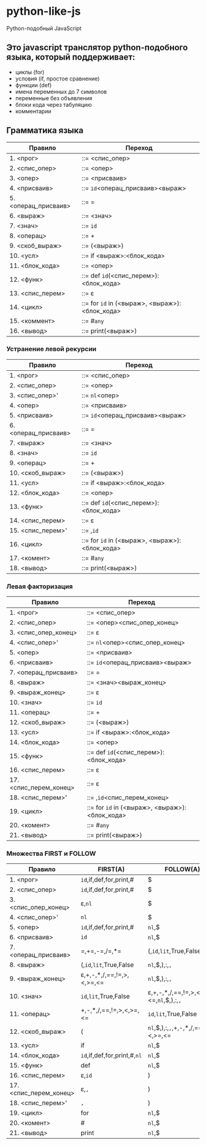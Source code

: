 # python-like-js
Python-подобный JavaScript

## Это javascript транслятор python-подобного языка, который поддерживает:
* циклы (for)
* условия (if, простое сравнение)
* функции (def)
* имена переменных до 7 символов
* переменные без объявления
* блоки кода через табуляцию
* комментарии

## Грамматика языка

|Правило                |Переход                                                                    |
|-----------------------|---------------------------------------------------------------------------|
|1. <прог>              |::= <спис_опер>                                                            |
|2. <спис_опер>         |::= <опер>|<спис_опер>`nl`<опер>                                           |
|3. <опер>              |::= <присваив>|<усл>|<функ>|<цикл>|<коммент>|<вывод>                       |
|4. <присваив>          |::= `id`<операц_присваив><выраж>                                           |
|5. <операц_присваив>   |::= =|+=|-=|/=|*=                                                          |
|6. <выраж>             |::= <знач>|<знач><операц><выраж>|<скоб_выраж>|<скоб_выраж><операц><выраж>  |
|7. <знач>              |::= `id`|`lit`|True|False                                                  |
|8. <операц>            |::= +|-|*|/|==|!=|>|>=|<|<=                                                |
|9. <скоб_выраж>        |::= (<выраж>)                                                              |
|10. <усл>              |::= if <выраж>:<блок_кода>                                                 |
|11. <блок_кода>        |::= <опер>|`nl``indent`<спис_опер>`dedent`                                 |
|12. <функ>             |::= def `id`(<спис_перем>):<блок_кода>                                     |
|13. <спис_перем>       |::= ε|`id`|<спис_перем>,`id`                                               |
|14. <цикл>             |::= for `id` in (<выраж>, <выраж>):<блок_кода>                             |
|15. <коммент>          |::= #`any`                                                                 |
|16. <вывод>            |::= print(<выраж>)                                                         |

### Устранение левой рекурсии

|Правило                |Переход                                                                    |
|-----------------------|---------------------------------------------------------------------------|
|1. <прог>              |::= <спис_опер>                                                            |
|2. <спис_опер>         |::= <опер>|<опер><спис_опер>'                                              |
|3. <спис_опер>'        |::= `nl`<опер>|`nl`<опер><спис_опер>'                                      |
|4. <опер>              |::= <присваив>|<усл>|<функ>|<цикл>|<комент>|<вывод>                        |
|5. <присваив>          |::= `id`<операц_присваив><выраж>                                           |
|6. <операц_присваив>   |::= =|+=|-=|/=|*=                                                          |
|7. <выраж>             |::= <знач>|<знач><операц><выраж>|<скоб_выраж>|<скоб_выраж><операц><выраж>  |
|8. <знач>              |::= `id`|`lit`|True|False                                                  |
|9. <операц>            |::= +|-|*|/|==|!=|>|>=|<|<=                                                |
|10. <скоб_выраж>       |::= (<выраж>)                                                              |
|11. <усл>              |::= if <выраж>:<блок_кода>                                                 |
|12. <блок_кода>        |::= <опер>|`nl``indent`<спис_опер>`dedent`                                 |
|13. <функ>             |::= def `id`(<спис_перем>):<блок_кода>                                     |
|14. <спис_перем>       |::= ε|`id`|`id`<спис_перем>'                                               |
|15. <спис_перем>'      |::= ,`id`|,`id`<спис_перем>'                                               |
|16. <цикл>             |::= for `id` in (<выраж>, <выраж>):<блок_кода>                             |
|17. <комент>           |::= #`any`                                                                 |
|18. <вывод>            |::= print(<выраж>)                                                         |

### Левая факторизация

|Правило                |Переход                                            |
|-----------------------|---------------------------------------------------|
|1. <прог>              |::= <спис_опер>                                    |
|2. <спис_опер>         |::= <опер><спис_опер_конец>                        |
|3. <спис_опер_конец>   |::= ε|<спис_опер>'                                 |
|4. <спис_опер>'        |::= `nl`<опер><спис_опер_конец>                    |
|5. <опер>              |::= <присваив>|<усл>|<функ>|<цикл>|<комент>|<вывод>|
|6. <присваив>          |::= `id`<операц_присваив><выраж>                   |
|7. <операц_присваив>   |::= =|+=|-=|/=|*=                                  |
|8. <выраж>             |::= <знач><выраж_конец>|<скоб_выраж><выраж_конец>  |
|9. <выраж_конец>       |::= ε|<операц><выраж>                              |
|10. <знач>             |::= `id`|`lit`|True|False                          |
|11. <операц>           |::= +|-|*|/|==|!=|>|>=|<|<=                        |
|12. <скоб_выраж>       |::= (<выраж>)                                      |
|13. <усл>              |::= if <выраж>:<блок_кода>                         |
|14. <блок_кода>        |::= <опер>|`nl``indent`<спис_опер>`dedent`         |
|15. <функ>             |::= def `id`(<спис_перем>):<блок_кода>             |
|16. <спис_перем>       |::= ε|`id`<спис_перем_конец>                       |
|17. <спис_перем_конец> |::= ε|<спис_перем>'                                |
|18. <спис_перем>'      |::= ,`id`<спис_перем_конец>                        |
|19. <цикл>             |::= for `id` in (<выраж>, <выраж>):<блок_кода>     |
|20. <комент>           |::= #`any`                                         |
|21. <вывод>            |::= print(<выраж>)                                 |

### Множества FIRST и FOLLOW

|Правило                 | FIRST(A)                      | FOLLOW(A)                                |
|------------------------|-------------------------------|------------------------------------------|
|1. <прог>               | `id`,if,def,for,print,#       | $                                        |
|2. <спис_опер>          | `id`,if,def,for,print,#       | $                                        |
|3. <спис_опер_конец>    | ε,`nl`                        | $                                        |
|4. <спис_опер>'         | `nl`                          | $                                        |
|5. <опер>               | `id`,if,def,for,print,#       | `nl`,$                                   |
|6. <присваив>           | `id`                          | `nl`,$                                   |
|7. <операц_присваив>    | =,+=,-=,/=,*=                 | (,`id`,`lit`,True,False                  |
|8. <выраж>              | (,`id`,`lit`,True,False       | `nl`,$,),:,`,`                           |
|9. <выраж_конец>        | ε,+,-,*,/,==,!=,>,<,>=,<=     | `nl`,$,),:,`,`                           |
|10. <знач>              | `id`,`lit`,True,False         | ε,+,-,*,/,==,!=,>,<,>=,<=,`nl`,$,),:,`,` |
|11. <операц>            | +,-,*,/,==,!=,>,<,>=,<=       | `id`,`lit`,True,False                    |
|12. <скоб_выраж>        | (                             | `nl`,$,),:,`,`,+,-,*,/,==,!=,>,<,>=,<=   |
|13. <усл>               | if                            | `nl`,$                                   |
|14. <блок_кода>         | `id`,if,def,for,print,#,`nl`  | `nl`,$                                   |
|15. <функ>              | def                           | `nl`,$                                   |
|16. <спис_перем>        | ε,`id`                        | )                                        |
|17. <спис_перем_конец>  | ε,`,`                         | )                                        |
|18. <спис_перем>'       | `,`                           | )                                        |
|19. <цикл>              | for                           | `nl`,$                                   |
|20. <комент>            | #                             | `nl`,$                                   |
|21. <вывод>             | print                         | `nl`,$                                   |
